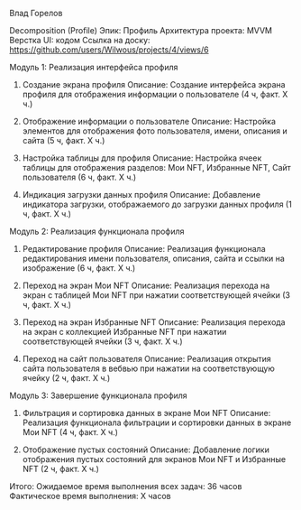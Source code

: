 Влад Горелов

Decomposition (Profile)
Эпик: Профиль
Архитектура проекта: MVVM
Верстка UI: кодом
Ссылка на доску: https://github.com/users/Wilwous/projects/4/views/6

Модуль 1: Реализация интерфейса профиля

1. Создание экрана профиля
Описание: Создание интерфейса экрана профиля для отображения информации о пользователе
(4 ч, факт. Х ч.)

2. Отображение информации о пользователе
Описание: Настройка элементов для отображения фото пользователя, имени, описания и сайта
(5 ч, факт. Х ч.)

3. Настройка таблицы для профиля
Описание: Настройка ячеек таблицы для отображения разделов: Мои NFT, Избранные NFT, Сайт пользователя
(6 ч, факт. Х ч.)

4. Индикация загрузки данных профиля
Описание: Добавление индикатора загрузки, отображаемого до загрузки данных профиля
(1 ч, факт. Х ч.)

Модуль 2: Реализация функционала профиля

1. Редактирование профиля
Описание: Реализация функционала редактирования имени пользователя, описания, сайта и ссылки на изображение
(6 ч, факт. Х ч.)

2. Переход на экран Мои NFT
Описание: Реализация перехода на экран с таблицей Мои NFT при нажатии соответствующей ячейки
(3 ч, факт. Х ч.)

3. Переход на экран Избранные NFT
Описание: Реализация перехода на экран с коллекцией Избранные NFT при нажатии соответствующей ячейки
(3 ч, факт. Х ч.)

4. Переход на сайт пользователя
Описание: Реализация открытия сайта пользователя в вебвью при нажатии на соответствующую ячейку
(2 ч, факт. Х ч.)

Модуль 3: Завершение функционала профиля

1. Фильтрация и сортировка данных в экране Мои NFT
Описание: Реализация функционала фильтрации и сортировки данных в экране Мои NFT
(4 ч, факт. Х ч.)

2. Отображение пустых состояний
Описание: Добавление логики отображения пустых состояний для экранов Мои NFT и Избранные NFT
(2 ч, факт. Х ч.)

Итого:
Ожидаемое время выполнения всех задач: 36 часов
Фактическое время выполнения: X часов
